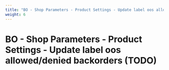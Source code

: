 ```yaml
---
title: "BO - Shop Parameters - Product Settings - Update label oos allowed/denied backorders (TODO)"
weight: 6
---
```


# BO - Shop Parameters - Product Settings - Update label oos allowed/denied backorders (TODO)
